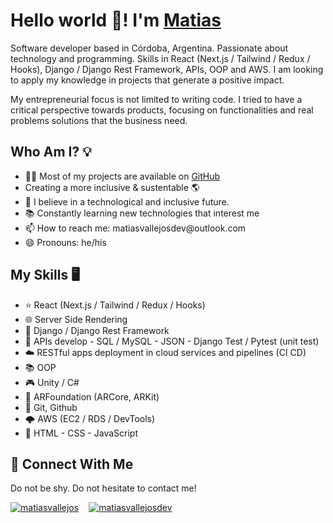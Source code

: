 <h1>Hello world 👋! I'm <a href="https://www.linkedin.com/in/matiasvallejos/">Matias</a></h1>

<p>
    Software developer based in Córdoba, Argentina. Passionate about technology and programming. Skills in React (Next.js / Tailwind / Redux / Hooks), Django / Django Rest Framework, APIs, OOP and AWS. I am looking to apply my knowledge in projects that generate a positive impact. 

My entrepreneurial focus is not limited to writing code. I tried to have a critical perspective towards products, focusing on functionalities and real problems solutions that the business need.
</p>

<h2>Who Am I? 💡</h2>

<ul>
    <li>
        👨‍💻 Most of my projects are available on <a href="https://github.com/matiasvallejosdev">GitHub</a>
    </li>
    <li>
        Creating a more inclusive & sustentable 🌎
    </li>
    <li>
       🔮 I believe in a technological and inclusive future.
    </li>
    <li>
        📚 Constantly learning new technologies that interest me
    </li>
    <li>
        📫 How to reach me: matiasvallejosdev@outlook.com
    </li>
    <li>
        😄 Pronouns: he/his
    </li>
</ul>

<h2>My Skills 🖥</h2>

<ul>
  <li>⭐ React (Next.js / Tailwind / Redux / Hooks)</li>
  <li>🌐 Server Side Rendering</li>
  <li>🌟 Django / Django Rest Framework</li>
  <li>🚀 APIs develop - SQL / MySQL - JSON - Django Test / Pytest (unit test)</li>
  <li>☁️ RESTful apps deployment in cloud services and pipelines (CI CD)</li>
  <li>📚 OOP</li>
  <li>🎮 Unity / C#</li>
  <li>📱 ARFoundation (ARCore, ARKit)</li>
  <li>🌿 Git, Github</li>
  <li>🌩️ AWS (EC2 / RDS / DevTools)</li>
  <li>🌈 HTML - CSS - JavaScript</li>
</ul>

<h2>🤝 Connect With Me</h2>

Do not be shy. Do not hesitate to contact me!

<p align="left" style="display: flex; flex-direction: row; gap: 1rem; justify-content: flex-start; align-items: center;">
    <a href="https://twitter.com/mativallejosdev" target="blank"><img align="center" src="https://img.shields.io/badge/Twitter-%231DA1F2.svg?style=for-the-badge&logo=Twitter&logoColor=white" alt="matiasvallejos"/>
    </a>
    <a href="https://www.linkedin.com/in/matiasvallejos/" target="blank"><img align="center" src="https://img.shields.io/badge/linkedin-%230077B5.svg?style=for-the-badge&logo=linkedin&logoColor=white" alt="matiasvallejosdev"/>
    </a>
</p>
